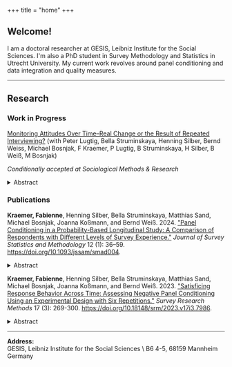 +++
title = "home"
+++

<!-- Home Section -->
## Welcome!

I am a doctoral researcher at GESIS, Leibniz Institute for the Social Sciences. I'm also a PhD student in Survey Methodology and Statistics in Utrecht University. My current work revolves around panel conditioning and data integration and quality measures.


<hr style="height:1px; border:none; background-color:gray;">

<!-- Research Section -->
## Research

### Work in Progress
<u>Monitoring Attitudes Over Time–Real Change or the Result of Repeated Interviewing?</u> (with Peter Lugtig, Bella Struminskaya, Henning Silber, Bernd Weiss, Michael Bosnjak, F Kraemer, P Lugtig, B Struminskaya, H Silber, B Weiß, M Bosnjak) 

*Conditionally accepted at Sociological Methods & Research* 
<details>
    <summary>Abstract</summary>
    Researchers often use panel data to study change and stability of social patterns. However, repeated interviewing can affect respondents’ attitudes in a panel study by raising awareness and triggering reflection processes on surveyed topics (cognitive stimulus hypothesis). We investigated change in respondents’ attitudes about abortion and the underlying mechanisms of attitude change across six waves using data from a survey experiment administered within a probability-based and a non-probability panel in Germany. We manipulated the frequency of receiving identical attitude questions on the same issue. We estimated multiple-group and longitudinal structural equation models to differentiate change in the measurement of reported attitudes from “real” attitude change. We show that repeatedly asking about abortion increases the reliability of respondents’ reported abortion attitudes, providing support for the cognitive stimulus hypothesis. Our results also suggest that improved response behavior due to general survey experience further enhances attitude reliability when answering identical attitude questions repeatedly. <br />
</details>


### Publications
**Kraemer, Fabienne**, Henning Silber, Bella Struminskaya, Matthias Sand, Michael Bosnjak, Joanna Koßmann, and Bernd Weiß. 2024. <u>"Panel Conditioning in a Probability-Based Longitudinal Study: A Comparison of Respondents with Different Levels of Survey Experience."</u> *Journal of Survey Statistics and Methodology* 12 (1): 36–59. https://doi.org/10.1093/jssam/smad004. 
<details>
    <summary>Abstract</summary>
    Learning effects due to repeated interviewing, also known as panel conditioning, are a major threat to response quality in later waves of a panel study. To date, research has not provided a clear picture regarding the circumstances, mechanisms, and dimensions of potential panel conditioning effects. In particular, the effects of conditioning frequency, that is, different levels of experience within a panel, on response quality are underexplored. Against this background, we investigated the effects of panel conditioning by using data from the GESIS Panel, a German mixed-mode probability-based panel study. Using two refreshment samples, we compared three panel cohorts with differing levels of experience on several response quality indicators related to the mechanisms of reflection, satisficing, and social desirability. Overall, we find evidence for both negative (i.e., disadvantageous for response quality) and positive (i.e., advantageous for response quality) panel conditioning. Highly experienced respondents were more likely to satisfice by speeding through the questionnaire. They also had a higher probability of refusing to answer sensitive questions than less experienced panel members. However, more experienced respondents were also more likely to optimize the response process by needing less time compared to panelists with lower experience levels (when controlling for speeding). In contrast, we did not find significant differences with respect to the number of “don’t know” responses, nondifferentiation, the selection of first response categories and mid-responses, and the number of nontriggered filter questions. Of the observed differences, speeding showed the highest magnitude with an average increase of 6.0 percentage points for highly experienced panel members compared to low experienced panelists. <br />
</details> 

**Kraemer, Fabienne**, Henning Silber, Bella Struminskaya, Matthias Sand, Michael Bosnjak, Joanna Koßmann, and Bernd Weiß. 2023. <u>"Satisficing Response Behavior Across Time: Assessing Negative Panel Conditioning Using an Experimental Design with Six Repetitions."</u> *Survey Research Methods* 17 (3): 269-300. https://doi.org/10.18148/srm/2023.v17i3.7986. 
<details>
    <summary>Abstract</summary>
    Satisficing response behavior can be a threat to the quality of survey responses. Past research has provided broad empirical evidence on the existence of satisficing and its consequences on data quality, however, relatively little is known about the extent of satisficing over the course of a panel study and its impact on response quality in later waves. Drawing on panel conditioning research, we use question design experiments to investigate whether learning effects across waves of a panel study cause changes in the extent of satisficing and if so, whether general survey experience (learning of the survey process) or familiarity with specific question con- tents (learning of the questionnaire content) accounts for those changes. We use data from a longitudinal survey experiment comprising six panel waves administered within a German non- probability online access panel. To investigate the underlying mechanism of possible learning effects, the experimental study randomly assigned respondents to different frequencies of re- ceiving identical question contents over the six panel waves. Our results show the existence of satisficing in every panel wave, which is in its magnitude similar to the extent of satisficing in the probability-based GESIS Panel that we use as a benchmark study. However, we did not find changes in the extent of satisficing across panel waves, nor did we find moderation effects of the interval between the waves, respondents’ cognitive ability, or motivation. Additional validity analyses showed that satisficing does not only affect the distribution of individual estimates by 15 percent or more but also can have an effect on associations between variables. <br />
</details>

<hr style="height:1px; border:none; background-color:gray;">

**Address:** \
GESIS, Leibniz Institute for the Social Sciences \ 
B6 4-5, 68159 Mannheim \
Germany


